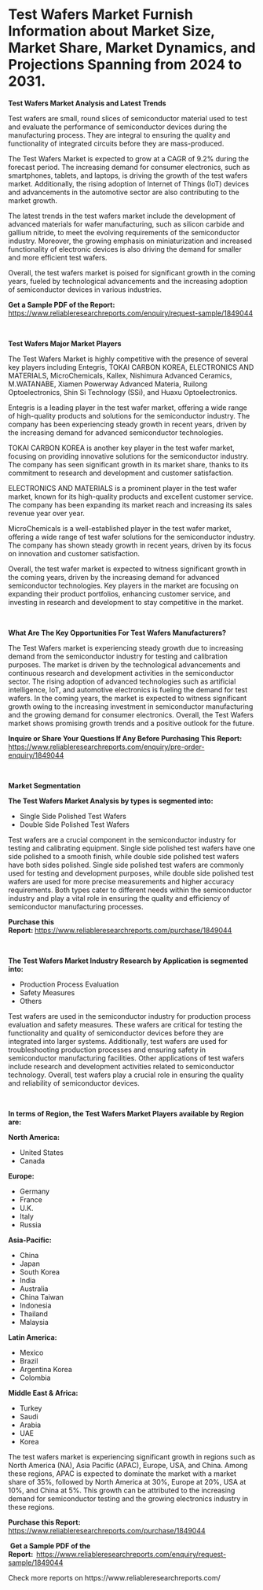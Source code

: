 <p><h1>Test Wafers Market Furnish Information about Market Size, Market Share, Market Dynamics, and Projections Spanning from 2024 to 2031.</h1></p><p><strong>Test Wafers Market Analysis and Latest Trends</strong></p>
<p><p>Test wafers are small, round slices of semiconductor material used to test and evaluate the performance of semiconductor devices during the manufacturing process. They are integral to ensuring the quality and functionality of integrated circuits before they are mass-produced.</p><p>The Test Wafers Market is expected to grow at a CAGR of 9.2% during the forecast period. The increasing demand for consumer electronics, such as smartphones, tablets, and laptops, is driving the growth of the test wafers market. Additionally, the rising adoption of Internet of Things (IoT) devices and advancements in the automotive sector are also contributing to the market growth.</p><p>The latest trends in the test wafers market include the development of advanced materials for wafer manufacturing, such as silicon carbide and gallium nitride, to meet the evolving requirements of the semiconductor industry. Moreover, the growing emphasis on miniaturization and increased functionality of electronic devices is also driving the demand for smaller and more efficient test wafers.</p><p>Overall, the test wafers market is poised for significant growth in the coming years, fueled by technological advancements and the increasing adoption of semiconductor devices in various industries.</p></p>
<p><strong>Get a Sample PDF of the Report:&nbsp;</strong> <a href="https://www.reliableresearchreports.com/enquiry/request-sample/1849044">https://www.reliableresearchreports.com/enquiry/request-sample/1849044</a></p>
<p>&nbsp;</p>
<p><strong>Test Wafers Major Market Players</strong></p>
<p><p>The Test Wafers Market is highly competitive with the presence of several key players including Entegris, TOKAI CARBON KOREA, ELECTRONICS AND MATERIALS, MicroChemicals, Kallex, Nishimura Advanced Ceramics, M.WATANABE, Xiamen Powerway Advanced Materia, Ruilong Optoelectronics, Shin Si Technology (SSi), and Huaxu Optoelectronics.</p><p>Entegris is a leading player in the test wafer market, offering a wide range of high-quality products and solutions for the semiconductor industry. The company has been experiencing steady growth in recent years, driven by the increasing demand for advanced semiconductor technologies.</p><p>TOKAI CARBON KOREA is another key player in the test wafer market, focusing on providing innovative solutions for the semiconductor industry. The company has seen significant growth in its market share, thanks to its commitment to research and development and customer satisfaction.</p><p>ELECTRONICS AND MATERIALS is a prominent player in the test wafer market, known for its high-quality products and excellent customer service. The company has been expanding its market reach and increasing its sales revenue year over year.</p><p>MicroChemicals is a well-established player in the test wafer market, offering a wide range of test wafer solutions for the semiconductor industry. The company has shown steady growth in recent years, driven by its focus on innovation and customer satisfaction.</p><p>Overall, the test wafer market is expected to witness significant growth in the coming years, driven by the increasing demand for advanced semiconductor technologies. Key players in the market are focusing on expanding their product portfolios, enhancing customer service, and investing in research and development to stay competitive in the market.</p></p>
<p>&nbsp;</p>
<p><strong>What Are The Key Opportunities For Test Wafers Manufacturers?</strong></p>
<p><p>The Test Wafers market is experiencing steady growth due to increasing demand from the semiconductor industry for testing and calibration purposes. The market is driven by the technological advancements and continuous research and development activities in the semiconductor sector. The rising adoption of advanced technologies such as artificial intelligence, IoT, and automotive electronics is fueling the demand for test wafers. In the coming years, the market is expected to witness significant growth owing to the increasing investment in semiconductor manufacturing and the growing demand for consumer electronics. Overall, the Test Wafers market shows promising growth trends and a positive outlook for the future.</p></p>
<p><strong>Inquire or Share Your Questions If Any Before Purchasing This Report:</strong> <a href="https://www.reliableresearchreports.com/enquiry/pre-order-enquiry/1849044">https://www.reliableresearchreports.com/enquiry/pre-order-enquiry/1849044</a></p>
<p>&nbsp;</p>
<p><strong>Market Segmentation</strong></p>
<p><strong>The Test Wafers Market Analysis by types is segmented into:</strong></p>
<p><ul><li>Single Side Polished Test Wafers</li><li>Double Side Polished Test Wafers</li></ul></p>
<p><p>Test wafers are a crucial component in the semiconductor industry for testing and calibrating equipment. Single side polished test wafers have one side polished to a smooth finish, while double side polished test wafers have both sides polished. Single side polished test wafers are commonly used for testing and development purposes, while double side polished test wafers are used for more precise measurements and higher accuracy requirements. Both types cater to different needs within the semiconductor industry and play a vital role in ensuring the quality and efficiency of semiconductor manufacturing processes.</p></p>
<p><strong>Purchase this Report:&nbsp;</strong><a href="https://www.reliableresearchreports.com/purchase/1849044">https://www.reliableresearchreports.com/purchase/1849044</a></p>
<p>&nbsp;</p>
<p><strong>The Test Wafers Market Industry Research by Application is segmented into:</strong></p>
<p><ul><li>Production Process Evaluation</li><li>Safety Measures</li><li>Others</li></ul></p>
<p><p>Test wafers are used in the semiconductor industry for production process evaluation and safety measures. These wafers are critical for testing the functionality and quality of semiconductor devices before they are integrated into larger systems. Additionally, test wafers are used for troubleshooting production processes and ensuring safety in semiconductor manufacturing facilities. Other applications of test wafers include research and development activities related to semiconductor technology. Overall, test wafers play a crucial role in ensuring the quality and reliability of semiconductor devices.</p></p>
<p>&nbsp;</p>
<p><strong>In terms of Region, the Test Wafers Market Players available by Region are:</strong></p>
<p>
    <p> <strong> North America: </strong>
        <ul>
            <li>United States</li>
            <li>Canada</li>
        </ul>
        </p> 
    <p> <strong> Europe: </strong>
        <ul>
            <li>Germany</li>
            <li>France</li>
            <li>U.K.</li>
            <li>Italy</li>
            <li>Russia</li>
        </ul>
        </p> 
    <p> <strong> Asia-Pacific: </strong>
        <ul>
            <li>China</li>
            <li>Japan</li>
            <li>South Korea</li>
            <li>India</li>
            <li>Australia</li>
            <li>China Taiwan</li>
            <li>Indonesia</li>
            <li>Thailand</li>
            <li>Malaysia</li>
        </ul>
        </p> 
    <p> <strong> Latin America: </strong>
        <ul>
            <li>Mexico</li>
            <li>Brazil</li>
            <li>Argentina Korea</li>
            <li>Colombia</li>
        </ul>
        </p> 
    <p> <strong> Middle East & Africa: </strong>
        <ul>
            <li>Turkey</li>
            <li>Saudi</li>
            <li>Arabia</li>
            <li>UAE</li>
            <li>Korea</li>
        </ul>
    </p>
    </p>
<p><p>The test wafers market is experiencing significant growth in regions such as North America (NA), Asia Pacific (APAC), Europe, USA, and China. Among these regions, APAC is expected to dominate the market with a market share of 35%, followed by North America at 30%, Europe at 20%, USA at 10%, and China at 5%. This growth can be attributed to the increasing demand for semiconductor testing and the growing electronics industry in these regions.</p></p>
<p><strong>Purchase this Report: </strong><a href="https://www.reliableresearchreports.com/purchase/1849044">https://www.reliableresearchreports.com/purchase/1849044</a></p>
<p>&nbsp;<strong>Get a Sample PDF of the Report:&nbsp;&nbsp;</strong><a href="https://www.reliableresearchreports.com/enquiry/request-sample/1849044">https://www.reliableresearchreports.com/enquiry/request-sample/1849044</a></p>
<p><strong></strong></p>
<p>Check more reports on https://www.reliableresearchreports.com/</p>